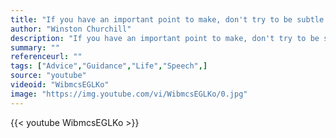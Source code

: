 ```yaml
---
title: "If you have an important point to make, don't try to be subtle or clever. Use a pile driver. Hit the point once. Then come back and hit it again. Then hit it a third time - a tremendous whack."
author: "Winston Churchill"
description: "If you have an important point to make, don't try to be subtle or clever. Use a pile driver. Hit the point once. Then come back and hit it again. Then hit it a third time - a tremendous whack. - Winston Churchill quotes from GetInspired365.com"
summary: ""
referenceurl: ""
tags: ["Advice","Guidance","Life","Speech",]
source: "youtube"
videoid: "WibmcsEGLKo"
image: "https://img.youtube.com/vi/WibmcsEGLKo/0.jpg"
---
```


{{< youtube WibmcsEGLKo >}}
